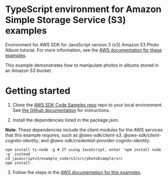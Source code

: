 # TypeScript environment for Amazon Simple Storage Service (S3) examples
Environment for AWS SDK for JavaScript version 3 (v3) Amazon S3 Photo Album tutorial. For more information, see the [AWS documentation for these examples](https://docs.aws.amazon.com/sdk-for-javascript/v3/developer-guide/s3-example-photo-album.html).

This example demonstrates how to manipulate photos in albums stored in an Amazon S3 bucket.

# Getting started

1. Clone the [AWS SDK Code Samples repo](https://github.com/awsdocs/aws-doc-sdk-examples) repo to your local environment. See [the Github documentation](https://docs.github.com/en/github/creating-cloning-and-archiving-repositories/cloning-a-repository) for instructions.

2. Install the dependencies listed in the package.json.

**Note**: These dependencies include the client modules for the AWS services that this example requires, 
such as *@aws-sdk/client-s3*, *@aws-sdk/client-cognito-identity*, and 
*@aws-sdk/credential-provider-cognito-identity*.
```
npm install ts-node -g # If using JavaScript, enter 'npm install node -g' instead
cd javascriptv3/example_code/s3/src/photoExample/src
npm install
```

3. Follow the steps in the [AWS documentation for this examples](https://docs.aws.amazon.com/sdk-for-javascript/v3/developer-guide/s3-example-photo-album.html).
